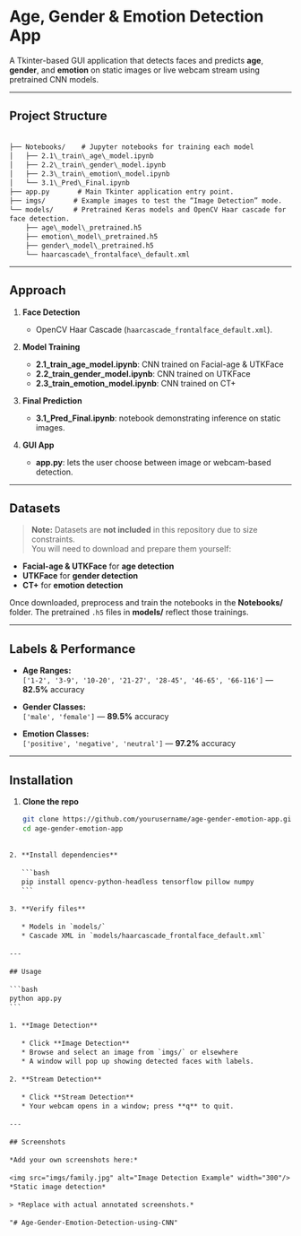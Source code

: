 # Age, Gender & Emotion Detection App

A Tkinter-based GUI application that detects faces and predicts **age**, **gender**, and **emotion** on static images or live webcam stream using pretrained CNN models.

---

## Project Structure

```

├── Notebooks/    # Jupyter notebooks for training each model
│   ├── 2.1\_train\_age\_model.ipynb
│   ├── 2.2\_train\_gender\_model.ipynb
│   ├── 2.3\_train\_emotion\_model.ipynb
│   └── 3.1\_Pred\_Final.ipynb
├── app.py       # Main Tkinter application entry point.
├── imgs/       # Example images to test the “Image Detection” mode.
└── models/     # Pretrained Keras models and OpenCV Haar cascade for face detection.
    ├── age\_model\_pretrained.h5
    ├── emotion\_model\_pretrained.h5
    ├── gender\_model\_pretrained.h5
    └── haarcascade\_frontalface\_default.xml
````


---

## Approach

1. **Face Detection**  
   - OpenCV Haar Cascade (`haarcascade_frontalface_default.xml`).

2. **Model Training**  
   - **2.1_train_age_model.ipynb**: CNN trained on Facial-age & UTKFace  
   - **2.2_train_gender_model.ipynb**: CNN trained on UTKFace  
   - **2.3_train_emotion_model.ipynb**: CNN trained on CT+  

3. **Final Prediction**  
   - **3.1_Pred_Final.ipynb**: notebook demonstrating inference on static images.

4. **GUI App**  
   - **app.py**: lets the user choose between image or webcam-based detection.

---

## Datasets

> **Note:** Datasets are **not included** in this repository due to size constraints.  
You will need to download and prepare them yourself:

- **Facial-age & UTKFace** for **age detection**  
- **UTKFace** for **gender detection**  
- **CT+** for **emotion detection**  

Once downloaded, preprocess and train the notebooks in the **Notebooks/** folder. The pretrained `.h5` files in **models/** reflect those trainings.

---

## Labels & Performance

- **Age Ranges:**  
  `['1-2', '3-9', '10-20', '21-27', '28-45', '46-65', '66-116']` — **82.5%** accuracy

- **Gender Classes:**  
  `['male', 'female']` — **89.5%** accuracy

- **Emotion Classes:**  
  `['positive', 'negative', 'neutral']` — **97.2%** accuracy

---

## Installation

1. **Clone the repo**  
   ```bash
   git clone https://github.com/yourusername/age-gender-emotion-app.git
   cd age-gender-emotion-app
````

2. **Install dependencies**

   ```bash
   pip install opencv-python-headless tensorflow pillow numpy
   ```

3. **Verify files**

   * Models in `models/`
   * Cascade XML in `models/haarcascade_frontalface_default.xml`

---

## Usage

```bash
python app.py
```

1. **Image Detection**

   * Click **Image Detection**
   * Browse and select an image from `imgs/` or elsewhere
   * A window will pop up showing detected faces with labels.

2. **Stream Detection**

   * Click **Stream Detection**
   * Your webcam opens in a window; press **q** to quit.

---

## Screenshots

*Add your own screenshots here:*

<img src="imgs/family.jpg" alt="Image Detection Example" width="300"/>  
*Static image detection*

> *Replace with actual annotated screenshots.*

"# Age-Gender-Emotion-Detection-using-CNN" 
